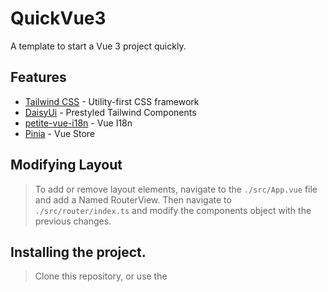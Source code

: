 # QuickVue3

A template to start a Vue 3 project quickly.


## **Features**

- [Tailwind CSS](https://tailwindcss.com/) - Utility-first CSS framework
- [DaisyUi](https://daisyui.com/) - Prestyled Tailwind Components
- [petite-vue-i18n](https://vue-i18n.intlify.dev/) - Vue I18n
- [Pinia](https://pinia.vuejs.org/) - Vue Store

## Modifying Layout

> To add or remove layout elements, navigate to the `./src/App.vue` file and add a Named RouterView. Then navigate to `./src/router/index.ts` and modify the components object with the previous changes.

## Installing the project.

> Clone this repository, or use the 


